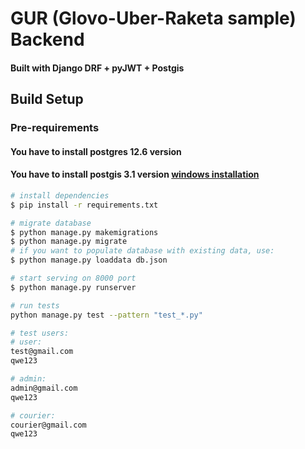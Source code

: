 # GUR (Glovo-Uber-Raketa sample) Backend
#### Built with Django DRF + pyJWT + Postgis

## Build Setup

### Pre-requirements
#### You have to install postgres 12.6 version
#### You have to install postgis 3.1 version [windows installation](https://docs.djangoproject.com/en/3.2/ref/contrib/gis/install/#windows)

```bash
# install dependencies
$ pip install -r requirements.txt

# migrate database
$ python manage.py makemigrations 
$ python manage.py migrate 
# if you want to populate database with existing data, use: 
$ python manage.py loaddata db.json

# start serving on 8000 port
$ python manage.py runserver 
```

```bash
# run tests
python manage.py test --pattern "test_*.py"
```

```bash
# test users:
# user:
test@gmail.com
qwe123

# admin:
admin@gmail.com
qwe123

# courier:
courier@gmail.com
qwe123
```